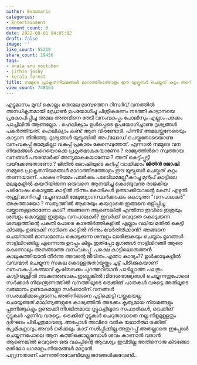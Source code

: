 ```yaml
---
author: Beaumaris
categories:
- Entertainment
comment_count: 0
date: 2022-08-01 04:05:02
draft: false
image: ''
like_count: 55219
share_count: 19456
tags:
- anala anu youtuber
- jithin joshy
- kerala forest
title: നമ്മുടെ പ്രാകൃതനിയമങ്ങൾ മാറാത്തിടത്തോളം ഈ യൂട്യൂബർ ചെയ്തത് കുറ്റം തന്നെയാണ്
view_count: 748161
---
```


എട്ടുമാസം മുമ്പ് കൊല്ലം തെന്മല മാമ്പഴത്തറ റിസര്‍വ് വനത്തില്‍ അനധികൃതമായി ഡ്രോണ്‍ ഉപയോഗിച്ചു ചിത്രീകരണം നടത്തി കാട്ടാനയെ പ്രകോപിപ്പിച്ച അമല അനുവിനെ തേടി വനംവകുപ്പും പോലീസും എല്ലാം പരക്കം പാച്ചിലിൽ ആണല്ലോ. . ഹെലിക്യാം ഉള്‍പ്പെടെ ഉപയോഗിച്ചാണു ദൃശ്യങ്ങള്‍ പകര്‍ത്തിയത്. ഹെലിക്യാം കണ്ട് ആന വിരണ്ടോടി. പിന്നീട് അമലയ്ക്കുനേരെയും കാട്ടാന തിരിഞ്ഞു. ദൃശ്യങ്ങള്‍ യുട്യൂബില്‍ അപ്‌ലോഡ് ചെയ്തതോടെയാണു വനംവകുപ്പ് ജാമ്യമില്ലാ വകുപ്പ് പ്രകാരം കേസെടുത്തത്. എന്നാൽ നമ്മുടെ വന നിയമങ്ങൾ കുറെയൊക്കെ പ്രകൃതമാകുകയാണോ ? രാജ്യത്തിൻറെ സ്വത്തായ വനങ്ങൾ പൗരന്മാർക്ക് അന്യമാകുകയാണോ ? അത് കെട്ടിപ്പൂട്ടി വയ്‌ക്കേണ്ടതാണോ ? ജിതിൻ ജോഷിയുടെ കുറിപ്പ് വായിക്കാം **ജിതിൻ ജോഷി** നമ്മുടെ പ്രാകൃതനിയമങ്ങൾ മാറാത്തിടത്തോളം ഈ യൂട്യൂബർ ചെയ്തത് കുറ്റം തന്നെയാണ്. പക്ഷെ നിയമം പലർക്കും പലവിധമല്ലേ?കുറച്ചു മുൻപ് കാട്ടിലെ മലമുകളിൽ കയറിയിരുന്ന ഒരുവനെ ആനയിച്ചു കൊണ്ടുവന്നു രാജകീയ പരിവേഷം കൊടുത്തു.കാട്ടിൽ നിന്നും കോടികൾ ഉണ്ടാക്കിയവന്റെ കേസ് എഴുതി തള്ളി.മാനിറച്ചി വച്ചുണ്ടാക്കി മേലുദ്യോഗസ്ഥർക്കടക്കം കൊടുത്ത "വനപാലകർ" അകത്തായോ ? സത്യത്തിൽ ആരെയും കയറ്റാതെ ഇങ്ങനെ ഒളിപ്പിച്ചു വയ്ക്കാനുള്ളതാണോ കാട്? അങ്ങനെ ആണെങ്കിൽ എന്തിനാ ഇവിടെ ഇത്രയും ശമ്പളം കൊടുത്തു ഇത്രയും വനപാലകർ? ഇവർക്ക് വെറുതെ കൊടുക്കുന്ന ശമ്പളത്തിന്റെ പകുതി പോരെ കാടതിർത്തികളിൽ എല്ലാം വലിയ മതിൽ കെട്ടി കിടങ്ങും ഉണ്ടാക്കി നാടിനെ കാട്ടിൽ നിന്നും വേർതിരിക്കാൻ? അങ്ങനെ ചെയ്‌താൽ മാസാമാസം കൊടുക്കുന്ന ശമ്പളം ലാഭിക്കുകയും ചെയ്യാം മൃഗങ്ങൾ നാട്ടിലിറങ്ങില്ല എന്നൊരു ഉറപ്പും കിട്ടും.ഇതിപ്പോ മൃഗങ്ങൾ നാട്ടിലിറങ്ങി ആരെ കൊന്നാലും അനങ്ങാത്ത വനംവകുപ്പ്. പക്ഷെ കാട്ടിലൊരുത്തൻ കാലുകുത്തിയാൽ തീർന്നു അവന്റെ ജീവിതം.എന്താ കാര്യം?? ഉൾക്കാടുകളിൽ വമ്പന്മാർ ചെയ്യുന്ന സകല കൊള്ളരുതായ്മയ്ക്കും ചൂട്ട് പിടിക്കുകയാണ് വനംവകുപ്പ്.കഞ്ചാവ് കൃഷിയടക്കം പുറത്തറിയാൻ പാടില്ലാത്ത പലതും കാട്ടിനുള്ളിൽ നടക്കുന്നുണ്ടാകും.ഇല്ലെങ്കിൽ വിദേശരാജ്യങ്ങൾ ചെയ്യുന്നതുപോലെ സർക്കാർ നിയന്ത്രണത്തിൽ വനത്തിലൂടെ ട്രെക്കിങ് പാതകൾ വരട്ടെ.അതിലൂടെ വരുമാനം ഉണ്ടാകുമല്ലോ സർക്കാരിന്.വനങ്ങൾ സംരക്ഷിക്കപ്പെടേണം.അതിനിങ്ങനെ പൂട്ടിക്കെട്ടി വയ്ക്കുകയല്ല ചെയ്യേണ്ടത്.മാലിന്യങ്ങളുടെ കാര്യത്തിൽ അടക്കം കൃത്യമായ നിയമങ്ങളും പ്ലാനിങ്ങുകളും ഉണ്ടാക്കി നിശ്ചിതമായ റൂട്ടുകളിലൂടെ സഫാരികൾ, ട്രെക്കിങ് റൂട്ടുകൾ എന്നിവ വരട്ടെ.. ട്രെക്കിങ് റൂട്ടുകൾ ചെറുതാവാതെ നല്ല നീളമുള്ളതും ദുർഘടം പിടിച്ചതുമാവട്ടെ..അപ്പോൾ അവിടെ വരിക യഥാർത്ഥ ട്രക്കിങ് പ്രേമികളാവും.അവർ ഒരിക്കലും കാട് നശിപ്പിക്കില്ല.അതുറപ്പ്.അതല്ലാതെ ഇപ്പോൾ ചെയ്യുന്നപോലെ ആന കുത്തിക്കൊല്ലുമ്പോൾ ശവം കാണാൻ വരാൻ ആണെങ്കിൽ വെറുതെ ഒരു വകുപ്പിന്റെ ആവശ്യം ഇവിടില്ല.അതിനൊരു കിടങ്ങോ മതിലോ ധാരാളം.നിയമങ്ങൾ മാറ്റാൻ പറ്റുന്നതാണ്.പണത്തിനുവേണ്ടിയല്ല.ജനങ്ങൾക്കുവേണ്ടി..